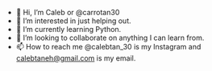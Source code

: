 - 👋 Hi, I’m Caleb or @carrotan30
- 👀 I’m interested in just helping out. 
- 🌱 I’m currently learning Python.
- 💞️ I’m looking to collaborate on anything I can learn from.
- 📫 How to reach me @calebtan_30 is my Instagram and calebtaneh@gmail.com is my email.

<!---
carrotan30/carrotan30 is a ✨ special ✨ repository because its `README.md` (this file) appears on your GitHub profile.
You can click the Preview link to take a look at your changes.
--->
